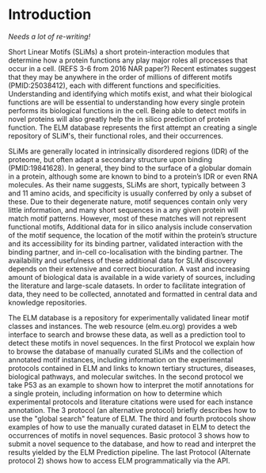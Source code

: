 # Introduction

*Needs a lot of re-writing!*

Short Linear Motifs (SLiMs) a short protein-interaction modules that determine
how a protein functions any play major roles all processes that occur in a cell.
(REFS 3-6 from 2016 NAR paper?)
Recent estimates suggest that they may be anywhere in the order of millions of
different motifs (PMID:25038412), each with different functions and specificities.
Understanding and identifying which motifs exist, and what their biological
functions are will be essential to understanding how every single protein
performs its biological functions in the cell. Being able to detect motifs in
novel proteins will also greatly help the in silico prediction of protein
function.
The ELM database represents the first attempt an creating a single repository
of SLiM's, their functional roles, and their occurrences. 

SLiMs are generally located in intrinsically disordered regions (IDR) of the
proteome, but often adapt a secondary structure upon binding (PMID:19841628).
In general, they bind to the surface of a globular domain in a protein,
although some are known to bind to a protein’s IDR or even RNA molecules. As
their name suggests, SLiMs are short, typically between 3 and 11 amino acids,
and specificity is usually conferred by only a subset of these. 
Due to their degenerate nature, motif sequences contain only very little
information, and many short sequences in a any given protein will match motif patterns.
However, most of these matches will not represent functional motifs,
Additional data for in silico analysis include conservation of the motif
sequence, the location of the motif within the protein’s structure and its
accessibility for its binding partner, validated interaction with the binding
partner, and in-cell co-localisation with the binding partner. The availability
and usefulness of these additional data for SLiM discovery depends on their
extensive and correct biocuration. A vast and increasing amount of biological
data is available in a wide variety of sources, including the literature and
large-scale datasets. 
In order to facilitate integration of data, they need to be collected,
annotated and formatted in central data and knowledge repositories.

The ELM database is a repository for experimentally validated linear motif classes and instances. 
The web resource (elm.eu.org) provides a
web interface to search and browse these data, as well as a prediction tool to
detect these motifs in novel sequences. In the first Protocol we explain how to
browse the database of manually curated SLiMs and the collection of annotated
motif instances, including information on the experimental protocols contained
in ELM and links to known tertiary structures, diseases, biological pathways,
and molecular switches. In the second protocol we take P53 as an example to
shown how to interpret the motif annotations for a single protein, including
information on how to determine which experimental protocols and literature
citations were used for each instance annotation.  The 3 protocol (an
alternative protocol) briefly describes how to use the "global search" feature
of ELM. The third and fourth protocols show examples of how to use the manually
curated dataset in ELM to detect the occurrences of motifs in novel sequences.
Basic protocol 3 shows how to submit a novel sequence to the database, and how
to read and interpret the results yielded by the ELM Prediction pipeline. The
last Protocol (Alternate protocol 2) shows how to access ELM programmatically via
the API.
